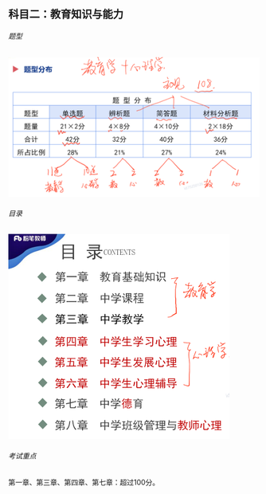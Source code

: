 ## 科目二：教育知识与能力



###### 题型

![image-20210827100918357](images/image-20210827100918357.png)

###### 目录

<img src="images/image-20210827101022680.png" alt="image-20210827101022680" style="zoom:50%;" />



###### 考试重点

第一章、第三章、第四章、第七章：超过100分。

